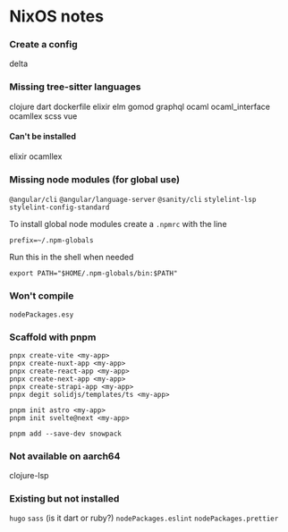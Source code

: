# NixOS notes

### Create a config
delta

### Missing tree-sitter languages
clojure
dart
dockerfile
elixir
elm
gomod
graphql
ocaml
ocaml_interface
ocamllex
scss
vue

#### Can't be installed
elixir
ocamllex

### Missing node modules (for global use)
`@angular/cli`
`@angular/language-server`
`@sanity/cli`
`stylelint-lsp`
`stylelint-config-standard`

To install global node modules create a `.npmrc` with the line

```shell
prefix=~/.npm-globals
```

Run this in the shell when needed

```shell
export PATH="$HOME/.npm-globals/bin:$PATH"
```

### Won't compile
`nodePackages.esy`

### Scaffold with pnpm

```shell
pnpx create-vite <my-app>
pnpx create-nuxt-app <my-app>
pnpx create-react-app <my-app>
pnpx create-next-app <my-app>
pnpx create-strapi-app <my-app>
pnpx degit solidjs/templates/ts <my-app>
```

```shell
pnpm init astro <my-app>
pnpm init svelte@next <my-app>
```

```shell
pnpm add --save-dev snowpack
```

### Not available on aarch64
clojure-lsp

### Existing but not installed
`hugo`
`sass` (is it dart or ruby?)
`nodePackages.eslint`
`nodePackages.prettier`
